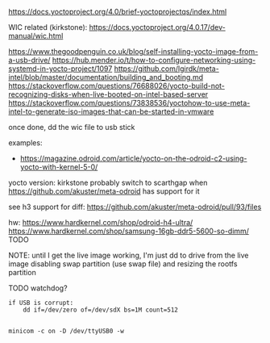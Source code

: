 
https://docs.yoctoproject.org/4.0/brief-yoctoprojectqs/index.html

WIC related (kirkstone):
https://docs.yoctoproject.org/4.0.17/dev-manual/wic.html

https://www.thegoodpenguin.co.uk/blog/self-installing-yocto-image-from-a-usb-drive/
https://hub.mender.io/t/how-to-configure-networking-using-systemd-in-yocto-project/1097
https://github.com/lgirdk/meta-intel/blob/master/documentation/building_and_booting.md
https://stackoverflow.com/questions/76688026/yocto-build-not-recognizing-disks-when-live-booted-on-intel-based-server
https://stackoverflow.com/questions/73838536/yoctohow-to-use-meta-intel-to-generate-iso-images-that-can-be-started-in-vmware

once done, dd the wic file to usb stick

examples:
* https://magazine.odroid.com/article/yocto-on-the-odroid-c2-using-yocto-with-kernel-5-0/

yocto version: kirkstone
probably switch to scarthgap when
https://github.com/akuster/meta-odroid
has support for it

see h3 support for diff:
https://github.com/akuster/meta-odroid/pull/93/files

hw:
https://www.hardkernel.com/shop/odroid-h4-ultra/
https://www.hardkernel.com/shop/samsung-16gb-ddr5-5600-so-dimm/
TODO

NOTE:
until I get the live image working, I'm just dd to drive from the live image
disabling swap partition (use swap file)
and resizing the rootfs partition


TODO 
watchdog?

```
if USB is corrupt:
    dd if=/dev/zero of=/dev/sdX bs=1M count=512


minicom -c on -D /dev/ttyUSB0 -w
```
